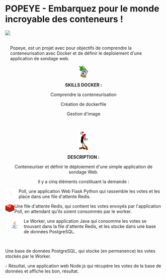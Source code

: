 # POPEYE - Embarquez pour le monde incroyable des conteneurs !

<img src="https://upload.wikimedia.org/wikipedia/en/thumb/0/00/Popeye_the_Sailor.png/220px-Popeye_the_Sailor.png" height=100 align="left">
<br></br>
<p>Popeye, est un projet avec pour objectifs de comprendre la conteneurisation avec Docker et de définir le deploiement d'une application de sondage web.</p>

<div align="center">
  <img src="https://github.com/SafiaBeaumale/Popeye/blob/main/conserve_sf.png" height=40" align="center">
  <p><b>SKILLS DOCKER :</b></p>
  <p>Comprendre la conteneurisation</p>
  <p>Création de dockerfile</p>
  <p>Gestion d'image</p>
</div>
<br></br>
<div align="center">
  <img src="https://github.com/SafiaBeaumale/Popeye/blob/main/olive_sf.png" height=60 align="center">
  <p><b>DESCRIPTION :</b></p>
  <p>Conteneuriser et définir le déploiement d'une simple application de sondage Web.</p>
  <p>Il y a cinq éléments constituant la demande :</p>
</div>

<div>
  <img src="https://github.com/SafiaBeaumale/Popeye/blob/main/flask_sf.png" height=30 align="left">
  <p>Poll, une application Web Flask Python qui rassemble les votes et les place dans une file d'attente Redis.</p>
</div>

<div>
  <img src="https://github.com/SafiaBeaumale/Popeye/blob/main/redis_sf.png" height=30 align="left">
  <p>Une file d'attente Redis, qui contient les votes envoyés par l'application Poll, en attendant qu'ils soient consommés par
  le worker.</p>
</div>

<div>
  <img src="https://github.com/SafiaBeaumale/Popeye/blob/main/java_sf.png" height=40 align="left">
  <p>Le Worker, une application Java qui consomme les votes se trouvant dans la file d'attente Redis, et les stocke dans
  une base de données PostgreSQL.</p>
</div>

<div>
  <img src="" height=30 aign="left">
  <p>Une base de données PostgreSQL, qui stocke (en permanence) les votes stockés par le Worker.</p>
  <p>- Résultat, une application web Node.js qui récupère les votes de la base de données et affiche les bon, résultat.</p>
</div>
